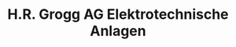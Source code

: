 ---
title: "H.R. Grogg AG Elektrotechnische Anlagen"
url: /buetzberg/h-r-grogg-ag-elektrotechnische-anlagen/
shop: Elektronik
---
